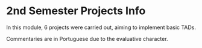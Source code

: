 # 2nd Semester Projects Info

In this module, 6 projects were carried out, aiming to implement basic TADs.

Commentaries are in Portuguese due to the evaluative character.

